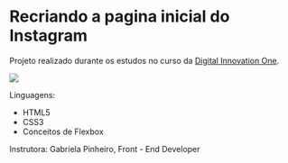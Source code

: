 # Recriando a pagina inicial do Instagram
Projeto realizado durante os estudos no curso da <a href= "https://digitalinnovation.one/">Digital Innovation One</a>.


<img src= https://github.com/nandacruz/Recriando-a-pagina-inicial-do-Instagram/blob/main/project_img/Screenshot_1.png>

Linguagens:

- HTML5
- CSS3
- Conceitos de Flexbox

Instrutora: Gabriela Pinheiro, Front - End Developer
